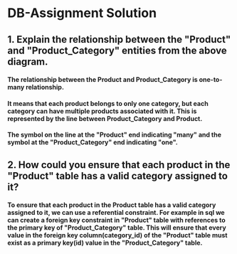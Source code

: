 # DB-Assignment Solution

## 1. Explain the relationship between the "Product" and "Product_Category" entities from the above diagram.
#### The relationship between the Product and Product_Category is one-to-many relationship.
#### It means that each product belongs to only one category, but each category can have multiple products associated with it. This is represented by the line between Product_Category and Product.
#### The symbol on the line at the "Product" end indicating "many" and the symbol at the "Product_Category" end indicating "one".

## 2. How could you ensure that each product in the "Product" table has a valid category assigned to it?
#### To ensure that each product in the Product table has a valid category assigned to it, we can use a referential constraint. For example in sql we can create a foreign key constraint in "Product" table with references to the primary key of "Product_Category" table. This will ensure that every value in the foreign key column(category_id) of the "Product" table must exist as a primary key(id) value in the "Product_Category" table.
